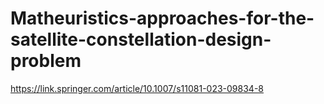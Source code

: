 # Matheuristics-approaches-for-the-satellite-constellation-design-problem


https://link.springer.com/article/10.1007/s11081-023-09834-8
